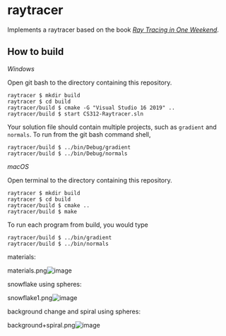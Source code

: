 # raytracer

Implements a raytracer based on the book [_Ray Tracing in One Weekend_](https://raytracing.github.io/books/RayTracingInOneWeekend.html). 

## How to build

*Windows*

Open git bash to the directory containing this repository.

```
raytracer $ mkdir build
raytracer $ cd build
raytracer/build $ cmake -G "Visual Studio 16 2019" ..
raytracer/build $ start CS312-Raytracer.sln
```

Your solution file should contain multiple projects, such as `gradient` and `normals`.
To run from the git bash command shell, 

```
raytracer/build $ ../bin/Debug/gradient
raytracer/build $ ../bin/Debug/normals
```

*macOS*

Open terminal to the directory containing this repository.

```
raytracer $ mkdir build
raytracer $ cd build
raytracer/build $ cmake ..
raytracer/build $ make
```

To run each program from build, you would type

```
raytracer/build $ ../bin/gradient
raytracer/build $ ../bin/normals
```
materials: 

materials.png![image](https://user-images.githubusercontent.com/55757317/113646502-f06d9780-9656-11eb-94a3-d19be207fe83.png)

snowflake using spheres:

snowflake1.png![image](https://user-images.githubusercontent.com/55757317/113646541-0418fe00-9657-11eb-9116-1afeb00652bf.png)

background change and spiral using spheres:

background+spiral.png![image](https://user-images.githubusercontent.com/55757317/113646573-12671a00-9657-11eb-8f71-155126830212.png)
